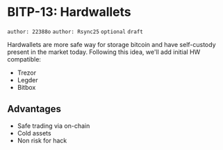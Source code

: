# BITP-13: Hardwallets

`author: 22388o` `author: Rsync25` `optional` `draft`

Hardwallets are more safe way for storage bitcoin and have self-custody present in the market today. Following this idea, we'll add initial HW compatible:

- Trezor
- Legder
- Bitbox

## Advantages

- Safe trading via on-chain
- Cold assets
- Non risk for hack

